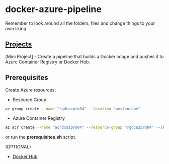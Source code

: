 # docker-azure-pipeline

Remember to look around all the folders, files and change things to your own liking.

## [Projects](https://github.com/RustyTake-Off/projects)

[Mini Project] - Create a pipeline that builds a Docker image and pushes it to Azure Container Registry or Docker Hub.

## Prerequisites

Create Azure resources:

* Resource Group

```bash
az group create --name "rgdcazpro04" --location "westeurope"
```

* Azure Container Registry

```bash
az acr create --name "acrdcazpro04" --resource-group "rgdcazpro04" --sku Basic --admin-enabled true
```

or run the **prerequisites.sh** script.

(OPTIONAL)

* [Docker Hub](https://hub.docker.com/)
